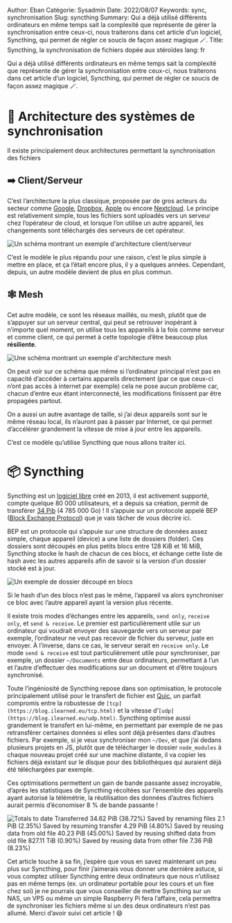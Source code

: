 Author: Eban
Catégorie: Sysadmin
Date: 2022/08/07
Keywords: sync, synchronisation
Slug: syncthing
Summary: Qui a déjà utilisé différents ordinateurs en même temps sait la complexité que représente de gérer la synchronisation entre ceux-ci, nous traiterons dans cet article d’un logiciel, Syncthing, qui permet de régler ce soucis de façon assez magique 🪄.
Title: Syncthing, la synchronisation de fichiers dopée aux stéroïdes
lang: fr

Qui a déjà utilisé différents ordinateurs en même temps sait la complexité que représente de gérer la synchronisation entre ceux-ci, nous traiterons dans cet article d’un logiciel, Syncthing, qui permet de régler ce soucis de façon assez magique 🪄.

# 🧱 Architecture des systèmes de synchronisation

Il existe principalement deux architectures permettant la synchronisation des fichiers

## ➡️ Client/Serveur

C’est l’architecture la plus classique, proposée par de gros acteurs du secteur comme [Google](https://www.google.com/intl/fr/drive/), [Dropbox](https://www.dropbox.com/fr/), [Apple](https://icloud.com) ou encore [Nextcloud](https://nextcloud.com). Le principe est relativement simple, tous les fichiers sont uploadés vers un serveur chez l’opérateur de cloud, et lorsque l’on utilise un autre appareil, les changements sont téléchargés des serveurs de cet opérateur.

![Un schéma montrant un exemple d'architecture client/serveur](/static/img/syncthing/Frame_1(11).png)

C’est le modèle le plus répandu pour une raison, c’est le plus simple à mettre en place, et ça l’était encore plus, il y a quelques années. Cependant, depuis, un autre modèle devient de plus en plus commun.

## 🕸️ Mesh

Cet autre modèle, ce sont les réseaux maillés, ou mesh, plutôt que de s’appuyer sur un serveur central, qui peut se retrouver inopérant à n’importe quel moment, on utilise tous les appareils à la fois comme serveur et comme client, ce qui permet à cette topologie d’être beaucoup plus **résiliente**.

![Une schéma montrant un exemple d'architecture mesh](/static/img/syncthing/Frame_2(2).png)

On peut voir sur ce schéma que même si l’ordinateur principal n’est pas en capacité d’accéder à certains appareils directement (par ce que ceux-ci n’ont pas accès à internet par exemple) cela ne pose aucun problème car, chacun d’entre eux étant interconnecté, les modifications finissent par être propagées partout.

On a aussi un autre avantage de taille, si j’ai deux appareils sont sur le même réseau local, ils n’auront pas à passer par Internet, ce qui permet d’accélérer grandement la vitesse de mise à jour entre les appareils.

C’est ce modèle qu’utilise Syncthing que nous allons traiter ici.

# 📦 Syncthing

Syncthing est un [logiciel libre](https://github.com/syncthing/syncthing) créé en 2013, il est activement supporté, compte quelque 80 000 utilisateurs, et a depuis sa création, permit de transférer [34 Pib](https://data.syncthing.net/) (4 785 000 Go) ! Il s’appuie sur un protocole appelé BEP ([Block Exchange Protocol](https://docs.syncthing.net/specs/bep-v1.html)) que je vais tâcher de vous décrire ici.

BEP est un protocole qui s’appuie sur une 
structure de données assez simple, chaque appareil (device) a une liste de dossiers (folder). Ces dossiers sont découpés en plus petits blocs entre 128 KiB et 16 MiB, Syncthing stocke le hash de chacun de ces blocs, et échange cette liste de hash avec les autres appareils afin de savoir si la version d’un dossier stocké est à jour.

![Un exemple de dossier découpé en blocs](/static/img/syncthing/Frame_3(2).png)

Si le hash d’un des blocs n’est pas le même, l’appareil va alors synchroniser ce bloc avec l’autre appareil ayant la version plus récente.

Il existe trois modes d’échanges entre les appareils, `send only`, `receive only`, et `send & receive`.  Le premier est particulièrement utile sur un ordinateur qui voudrait envoyer des sauvegarde vers un serveur par exemple, l’ordinateur ne veut pas recevoir de fichier du serveur, juste en envoyer. À l’inverse, dans ce cas, le serveur serait en `receive only`. Le mode `send & receive` est tout particulièrement utile pour synchroniser, par exemple, un dossier `~/Documents` entre deux ordinateurs, permettant à l’un et l’autre d’effectuer des modifications sur un document et d’être toujours synchronisé.

Toute l’ingéniosité de Syncthing repose dans son optimisation, le protocole principalement utilisé pour le transfert de fichier est [Quic](https://blog.ilearned.eu/http3.html), un parfait compromis entre la robustesse de `[tcp](https://blog.ilearned.eu/tcp.html)` et la vitesse d’`[udp](https://blog.ilearned.eu/udp.html)`. Syncthing optimise aussi grandement le transfert en lui-même, en permettant par exemple de ne pas retransférer certaines données si elles sont déjà présentes dans d’autres fichiers. Par exemple, si je veux synchroniser mon `~/Dev`, et que j’ai dedans plusieurs projets en JS, plutôt que de télécharger le dossier `node_modules` à chaque nouveau projet créé sur une machine distante, il va copier les fichiers déjà existant sur le disque pour des bibliothèques qui auraient déjà été téléchargées par exemple.

Ces optimisations permettent un gain de bande passante assez incroyable, d’après les statistiques de Syncthing récoltées sur l’ensemble des appareils ayant autorisé la télémétrie, la réutilisation des données d’autres fichiers aurait permis d’économiser 8 % de bande passante !

![Totals to date Transferred	34.62 PiB (38.72%) Saved by renaming files	2.1 PiB (2.35%) Saved by resuming transfer	4.29 PiB (4.80%) Saved by reusing data from old file	40.23 PiB (45.00%) Saved by reusing shifted data from old file	827.11 TiB (0.90%) Saved by reusing data from other file    7.36 PiB (8.23%)](/static/img/syncthing/Untitled.png)

Cet article touche à sa fin, j’espère que vous en savez maintenant un peu plus sur Syncthing, pour finir j’aimerais vous donner une dernière astuce, si vous comptez utiliser Syncthing entre deux ordinateurs que nous n’utilisez pas en même temps (ex. un ordinateur portable pour les cours et un fixe chez soi) je ne pourrais que vous conseiller de mettre Syncthing sur un NAS, un VPS ou même un simple Raspberry Pi fera l’affaire, cela permettra de synchroniser les fichiers même si un des deux ordinateurs n’est pas allumé. Merci d’avoir suivi cet article ! 😄
